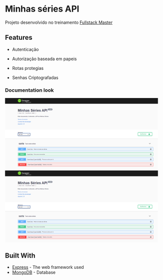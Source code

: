 # Minhas séries API

Projeto desenvolvido no treinamento [Fullstack Master](https://www.devpleno.com)

## Features

- Autenticação

- Autorização baseada em papeis

- Rotas protegias

- Senhas Criptografadas

### Documentation look

<img src="/img/swagger.png">
  <br/>
<img src="/img/swagger.png">

## Built With

- [Express](https://expressjs.com/pt-br/) - The web framework used
- [MongoDB](https://www.mongodb.com/) - Database
